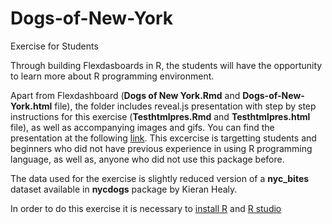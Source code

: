 # Dogs-of-New-York
Exercise for Students

Through building Flexdasboards in R, the students will have the opportunity to learn more about R programming environment. 

Apart from Flexdashboard (**Dogs of New York.Rmd** and **Dogs-of-New-York.html** file), the folder includes reveal.js presentation with step by step instructions for this exercise (**Testhtmlpres.Rmd** and **Testhtmlpres.html** file), as well as accompanying images and gifs. You can find the presentation at the following [link](https://tixwitchy.github.io/Dogs-of-New-York/Testhtmlpres.html#/). This excercise is targetting students and beginners who did not have previous experience in using R programming language, as well as, anyone who did not use this package before. 

The data used for the exercise is slightly reduced version of a **nyc_bites** dataset available in **nycdogs** package by Kieran Healy.

In order to do this exercise it is necessary to [install R](http://cran.r-project.org) and [R studio](https://www.rstudio.com/products/rstudio/download/)
